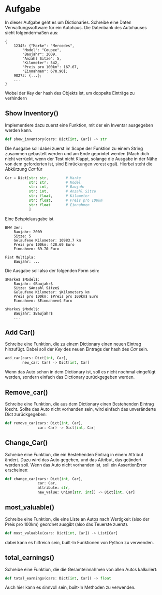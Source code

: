 # Aufgabe
In dieser Aufgabe geht es um Dictionaries. Schreibe eine Daten Verwaltungssoftware 
für ein Autohaus. Die Datenbank des Autohauses sieht folgendermaßen aus:
~~~
{
    12345: {"Marke": "Mercedes", 
        "Model": "Coupee", 
        "Baujahr": 2009,
        "Anzahl Sitze": 5, 
        "Kilometer": 542, 
        "Preis pro 100km": 167.67,
        "Einnahmen": 678.90};
    98273: {...};
    ... 
}
~~~
Wobei der Key der hash des Objekts ist, um doppelte Einträge zu verhindern

## Show Inventory()
Implementiere dazu zuerst eine Funktion, mit der ein Inventar ausgegeben 
werden kann.
~~~python 
def show_inventory(cars: Dict[int, Car]) -> str
~~~
Die Ausgabe soll dabei zuerst im Scope der Funktion zu einem String zusammen 
gebastelt werden und am Ende geprintet werden (Mach dich nicht verrückt, wenn der
Test nicht Klappt, solange die Ausgabe in der Nähe von dem geforderten ist, 
sind Einrückungen vorest egal).
Hierbei steht die Abkürzung *Car* für 
~~~python 
Car = Dict[str: str,        # Marke
           str: str,        # Model
           str: int,        # Baujahr
           str: int,        # Anzahl Sitze
           str: float,      # Kilometer
           str: float,      # Preis pro 100km
           str: float       # Einnahmen
           ]
~~~
Eine Beispielausgabe ist
~~~
BMW 3er:
    Baujahr: 2009
    Sitze: 5
    Gelaufene Kilometer: 10983.7 km
    Preis pro 100km: 420.69 Euro
    Einnahmen: 69.70 Euro

Fiat Multipla: 
    Baujahr: ...
~~~
Die Ausgabe soll also der folgenden Form sein:
~~~
$Marke$ $Model$:
    Baujahr: $Baujahr$
    Sitze: $Anzahl Sitze$
    Gelaufene Kilometer: $Kilometer$ km
    Preis pro 100km: $Preis pro 100km$ Euro
    Einnahmen: $Einnahmen$ Euro

$Marke$ $Model$:
    Baujahr: $Baujahr$
    ...
~~~

## Add Car()
Schreibe eine Funktion, die zu einem Dictionary einen neuen Eintrag hinzufügt. Dabei soll der *Key* des neuen Eintrags der hash des *Car* sein.
~~~python 
add_car(cars: Dict[int, Car],
        new_car: Car) -> Dict[int, Car]
~~~
Wenn das Auto schon in dem Dictionary ist, soll es nicht nochmal eingefügt werden, 
sondern einfach das Dictionary zurückgegeben werden.

## Remove_car()
Schreibe eine Funktion, die aus dem Dictionary einen Bestehenden Eintrag löscht. Sollte das Auto nicht vorhanden sein, 
wird einfach das unveränderte Dict zurückgegeben:
~~~python 
def remove_car(cars: Dict[int, Car], 
               car: Car) -> Dict[int, Car]
~~~

## Change_Car()
Schreibe eine Funktion, die ein Bestehenden Eintrag in einem Attribut ändert. Dazu wird das Auto gegeben, und das Attribut, das geändert werden soll. Wenn
das Auto nicht vorhanden ist, soll ein AssertionError erscheinen:
~~~python 
def change_car(cars: Dict[int, Car], 
               car: Car, 
               attribute: str, 
               new_value: Union[str, int]) -> Dict[int, Car]
~~~


## most_valuable()
Schreibe eine Funktion, die eine Liste an Autos nach Wertigkeit (also der Preis pro 100km) geordnet ausgibt
(also das Teuerste zuerst).
~~~python 
def most_valuable(cars: Dict[int, Car]) -> List[Car]
~~~
dabei kann es hilfreich sein, built-In Funktionen von Python zu verwenden.

## total_earnings()
Schreibe eine Funktion, die die Gesamteinnahmen von allen Autos kalkuliert:
~~~python 
def total_earnings(cars: Dict[int, Car]) -> float
~~~
Auch hier kann es sinnvoll sein, built-In Methoden zu verwenden.


